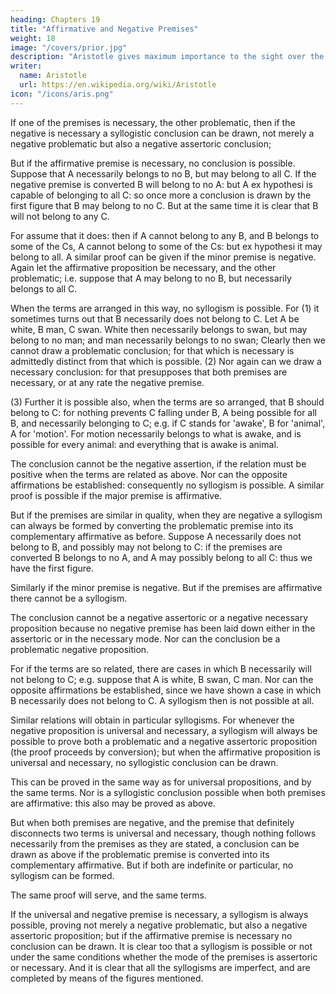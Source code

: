 ```yaml
---
heading: Chapters 19
title: "Affirmative and Negative Premises"
weight: 18
image: "/covers/prior.jpg"
description: "Aristotle gives maximum importance to the sight over the other senses"
writer:
  name: Aristotle 
  url: https://en.wikipedia.org/wiki/Aristotle
icon: "/icons/aris.png"
---
```



If one of the premises is necessary, the other problematic, then if the negative is necessary a
syllogistic conclusion can be drawn, not merely a negative problematic but also a negative
assertoric conclusion; 

But if the affirmative premise is necessary, no conclusion is possible.
Suppose that A necessarily belongs to no B, but may belong to all C. If the negative premise is
converted B will belong to no A: but A ex hypothesi is capable of belonging to all C: so once
more a conclusion is drawn by the first figure that B may belong to no C. But at the same time it
is clear that B will not belong to any C. 

For assume that it does: then if A cannot belong to any
B, and B belongs to some of the Cs, A cannot belong to some of the Cs: but ex hypothesi it may belong to all. A similar proof can be given if the minor premise is negative. Again let the
affirmative proposition be necessary, and the other problematic; i.e. suppose that A may belong
to no B, but necessarily belongs to all C. 

When the terms are arranged in this way, no syllogism
is possible. For (1) it sometimes turns out that B necessarily does not belong to C. Let A be
white, B man, C swan. White then necessarily belongs to swan, but may belong to no man; and
man necessarily belongs to no swan; Clearly then we cannot draw a problematic conclusion; for
that which is necessary is admittedly distinct from that which is possible. (2) Nor again can we
draw a necessary conclusion: for that presupposes that both premises are necessary, or at any rate
the negative premise. 

(3) Further it is possible also, when the terms are so arranged, that B
should belong to C: for nothing prevents C falling under B, A being possible for all B, and
necessarily belonging to C; e.g. if C stands for 'awake', B for 'animal', A for 'motion'. For motion necessarily belongs to what is awake, and is possible for every animal: and everything that is awake is animal.

The conclusion cannot be the negative assertion, if the relation
must be positive when the terms are related as above. Nor can the opposite affirmations be
established: consequently no syllogism is possible. A similar proof is possible if the major
premise is affirmative.

But if the premises are similar in quality, when they are negative a syllogism can always be
formed by converting the problematic premise into its complementary affirmative as before.
Suppose A necessarily does not belong to B, and possibly may not belong to C: if the premises
are converted B belongs to no A, and A may possibly belong to all C: thus we have the first
figure. 

Similarly if the minor premise is negative. But if the premises are affirmative there cannot be a syllogism.

The conclusion cannot be a negative assertoric or a negative necessary proposition because no negative premise has been laid down either in the assertoric or in the necessary mode. Nor can the conclusion be a problematic negative proposition. 

For if the terms are so related, there are cases in which B necessarily will not belong to C; e.g. suppose that A is white, B swan, C man. Nor can the opposite affirmations be established, since we have shown a case in which B necessarily does not belong to C. A syllogism then is not possible at all.

Similar relations will obtain in particular syllogisms. For whenever the negative proposition is
universal and necessary, a syllogism will always be possible to prove both a problematic and a
negative assertoric proposition (the proof proceeds by conversion); but when the affirmative
proposition is universal and necessary, no syllogistic conclusion can be drawn. 

This can be proved in the same way as for universal propositions, and by the same terms. Nor is a syllogistic conclusion possible when both premises are affirmative: this also may be proved as above. 

But when both premises are negative, and the premise that definitely disconnects two terms is
universal and necessary, though nothing follows necessarily from the premises as they are stated,
a conclusion can be drawn as above if the problematic premise is converted into its
complementary affirmative. But if both are indefinite or particular, no syllogism can be formed.

The same proof will serve, and the same terms.

If the universal and negative premise is necessary, a syllogism is always possible, proving not merely a negative problematic, but also a negative
assertoric proposition; but if the affirmative premise is necessary no conclusion can be drawn. It
is clear too that a syllogism is possible or not under the same conditions whether the mode of the
premises is assertoric or necessary. And it is clear that all the syllogisms are imperfect, and are completed by means of the figures mentioned. 

